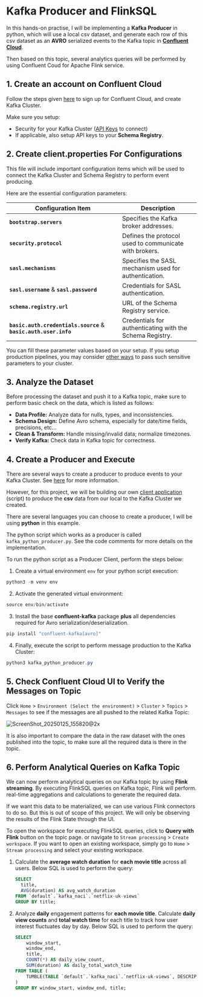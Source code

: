 # Kafka Producer and FlinkSQL

In this hands-on practise, I will be implementing a **Kafka Producer** in python, which will use a local csv dataset, and generate each row of this csv dataset as an **AVRO** serialized events to the Kafka topic in **[Confluent Cloud](https://confluent.cloud/home)**.

Then based on this topic, several analytics queries will be performed by using Confluent Coud for Apache Flink service.

## 1. Create an account on Confluent Cloud

Follow the steps given [here](https://docs.confluent.io/cloud/current/get-started/index.html "Quick Start for Confluent Cloud") to sign up for Confluent Cloud, and create Kafka Cluster.

Make sure you setup:

* Security for your Kafka Cluster ([API Keys](https://docs.confluent.io/cloud/current/security/authenticate/workload-identities/service-accounts/api-keys/manage-api-keys.html "Manage API Keys in Confluent Cloud") to connect)
* If applicable, also setup API keys to your **Schema Registry**.

## 2. Create client.properties For Configurations

This file will include important configuration items which will be used to connect the Kafka Cluster and Schema Registry to perform event producing.

Here are the essential configuration parameters:

| Configuration Item                                                               | Description                                              |
| -------------------------------------------------------------------------------- | -------------------------------------------------------- |
| **`bootstrap.servers`**                                                  | Specifies the Kafka broker addresses.                    |
| **`security.protocol`**                                                  | Defines the protocol used to communicate with brokers.   |
| **`sasl.mechanisms`**                                                    | Specifies the SASL mechanism used for authentication.    |
| **`sasl.username`** & **`sasl.password`**                        | Credentials for SASL authentication.                     |
| **`schema.registry.url`**                                                | URL of the Schema Registry service.                      |
| **`basic.auth.credentials.source`** & **`basic.auth.user.info`** | Credentials for authenticating with the Schema Registry. |

You can fill these parameter values based on your setup. If you setup production pipelines, you may consider [other ways](https://docs.confluent.io/cloud/current/security/authenticate/overview.html) to pass such sensitive parameters to your cluster.

## 3. Analyze the Dataset

Before processing the dataset and push it to a Kafka topic, make sure to perform basic check on the data, which is listed as follows:

* **Data Profile:** Analyze data for nulls, types, and inconsistencies.
* **Schema Design:** Define Avro schema, especially for date/time fields, precisions, etc...
* **Clean & Transform:** Handle missing/invalid data; normalize timezones.
* **Verify Kafka:** Check data in Kafka topic for correctness.

## 4. Create a Producer and Execute

There are several ways to create a producer to produce events to your Kafka Cluster. See [here](https://docs.confluent.io/cloud/current/get-started/index.html#step-3-create-a-sample-producer "Create a sample producer") for more information.

However, for this project, we will be building our own [client application](https://developer.confluent.io/tutorials/creating-first-apache-kafka-producer-application/confluent.html "How to build your first Apache KafkaProducer application") (script) to produce the **csv** data from our local to the Kafka Cluster we created.

There are several languages you can choose to create a producer, I will be using **python** in this example.

The python script which works as a producer is called `kafka_python_producer.py`. See the code comments for more details on the implementation.

To run the python script as a Producer Client, perform the steps below:

1. Create a virtual environment `env` for your python script execution:

```powershell
python3 -m venv env
```

2. Activate the generated virtual environment:

```powershell
source env/bin/activate
```

3. Install the base **confluent-kafka** package **plus** all dependencies required for Avro serialization/deserialization.

```powershell
pip install "confluent-kafka[avro]"
```

4. Finally, execute the script to perform message production to the Kafka Cluster:

```powershell
python3 kafka_python_producer.py
```

## 5. Check Confluent Cloud UI to Verify the Messages on Topic

Click `Home` > `Environment (Select the environment)` > `Cluster` > `Topics` > `Messages` to see if the messages are all pushed to the related Kafka Topic:

![ScreenShot_20250125_155820@2x](https://github.com/user-attachments/assets/4c0c4a28-ae5c-48c2-b58b-feb890be5799)

It is also important to compare the data in the raw dataset with the ones published into the topic, to make sure all the required data is there in the topic.

## 6. Perform Analytical Queries on Kafka Topic

We can now perform analytical queries on our Kafka topic by using **Flink streaming**. By executing FlinkSQL queries on Kafka topic, Flink will perform. real-time aggregations and calculations to generate the required data.

If we want this data to be materialized, we can use various Flink connectors to do so. But this is out of scope of this project. We will only be observing the results of the Flink State through the UI.

To open the workspace for executing FlinkSQL queries, click to **Query with Flink** button on the topic page. or navigate to `Stream processing` > `Create workspace`. If you want to open an existing workspace, simply go to `Home` > `Stream processing` and select your existing workspace.

1. Calculate the **average watch duration** for **each movie title** across all users.
   Below SQL is used to perform the query:

   ```sql
   SELECT
     title,
     AVG(duration) AS avg_watch_duration
   FROM `default`.`kafka_naci`.`netflix-uk-views`
   GROUP BY title;
   ```
2. Analyze **daily** engagement patterns for **each movie title**. Calculate **daily** **view counts** and **total watch time** for each title to track how user interest fluctuates day by day.
   Below SQL is used to perform the query:

   ```sql
   SELECT
       window_start,
       window_end,
       title,
       COUNT(*) AS daily_view_count,
       SUM(duration) AS daily_total_watch_time
   FROM TABLE (
       TUMBLE(TABLE `default`.`kafka_naci`.`netflix-uk-views`, DESCRIPTOR(datetime), INTERVAL '1' DAY)
   )
   GROUP BY window_start, window_end, title;
   ```
